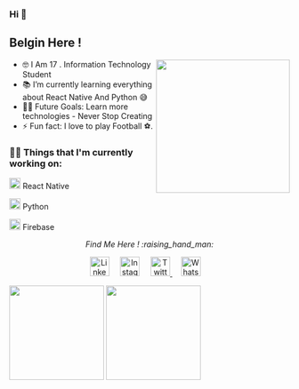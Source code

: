 
### Hi 👋

## Belgin Here !

<img align= "right" width= "240" src= "https://pa1.narvii.com/6580/8098c6e9207376889eeb0532d9f5a0723c4d73f5_hq.gif"/>

- 🤓 I Am 17 . Information Technology Student 
- 📚 I’m currently learning everything about React Native And Python 😅
- 💪🏼 Future Goals: Learn more technologies - Never Stop Creating 
- ⚡ Fun fact: I love to play Football ⚽️.

### 👨‍💻 Things that I'm currently working on:

   <img src="https://reactnative.dev/img/header_logo.svg" alt="reactnative" width="20" height="20"/> React Native

  <img src="https://devicons.github.io/devicon/devicon.git/icons/python/python-original.svg" alt="python" width="20" height="20"/> Python

  <img src="https://www.vectorlogo.zone/logos/firebase/firebase-icon.svg" alt="firebase" width="20" height="20"/> Firebase

<p align="center"> 
  <i> Find Me Here ! :raising_hand_man: </i>
</p>

<p align="center">
  <a href="https://www.linkedin.com/in/belgin-android-5b02a71b0/"><img src="https://github.com/Quadrified/Quadrified/blob/master/assets/social_media_svgs/linkedin-round.svg" width="35px" alt="LinkedIn"></a> &nbsp; &nbsp;
  <a href="https://instagram.com/reactnative.modules"><img src="https://github.com/Quadrified/Quadrified/blob/master/assets/social_media_svgs/instagram-round.svg" width="35px" alt="Instagram"></a> &nbsp; &nbsp;
  <a href="https://twitter.com/BelginAndroid"><img src="https://github.com/Quadrified/Quadrified/blob/master/assets/social_media_svgs/twitter-round.svg" width="35px" alt="Twitter">     </a> &nbsp; &nbsp;
  <a href="https://api.whatsapp.com/send?phone=+918940900947"><img src="https://github.com/Quadrified/Quadrified/blob/master/assets/social_media_svgs/whatsapp-round.svg" width="35px" alt="Whatsapp"></a> &nbsp; &nbsp;
</p>

 
<img src="https://github-readme-stats.vercel.app/api?username=Belgin-Android&count_private=true&show_icons=true" height="170px"> <img src="https://github-readme-stats.vercel.app/api/top-langs/?username=Belgin-Android&layout=compact" height="170px">

